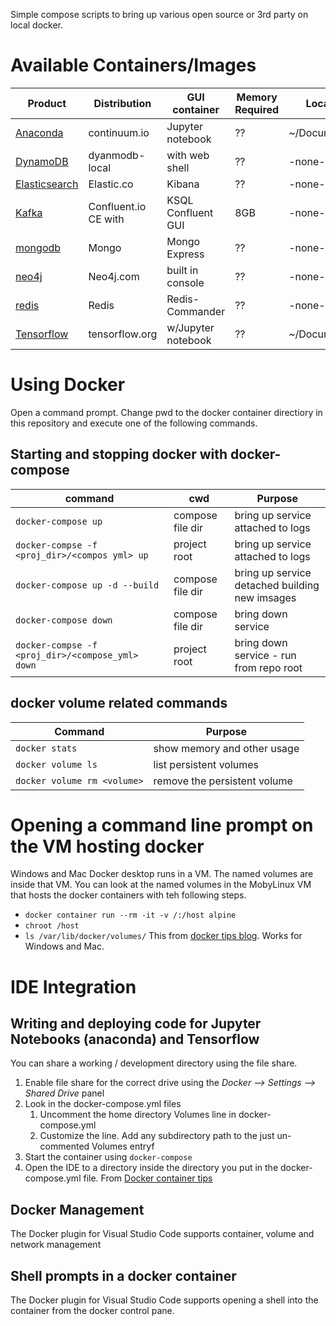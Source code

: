 Simple compose scripts to bring up various open source or 3rd party on local docker.

# Available Containers/Images
| Product                                  | Distribution         | GUI container      | Memory Required | Local Mounts |
|------------------------------------------|----------------------|--------------------|-----------------|--------------|
| [Anaconda](anaconda/README.md)           | continuum.io         | Jupyter notebook   | ??   | ~/Documents/GitHub |
| [DynamoDB](dynamodb/README.md)           | dyanmodb-local       | with web shell     | ??   | -none- |
| [Elasticsearch](elasticsearch/README.md) | Elastic.co           | Kibana             | ??   | -none- |
| [Kafka](kafka-confluent/README.md)       | Confluent.io CE with | KSQL Confluent GUI | 8GB  | -none- |
| [mongodb](mongodb/README.md)             | Mongo                | Mongo Express      | ??   | -none- |
| [neo4j](neo4j/README.md)                 | Neo4j.com            | built in console   | ??   | -none- |
| [redis](https://redis.io/)               | Redis                | Redis-Commander    | ??   | -none- |
| [Tensorflow](tensforflow/README.md)      | tensorflow.org       | w/Jupyter notebook | ??   | ~/Documents/GitHub |

# Using Docker
Open a command prompt.  Change pwd to the docker container directiory in this repository and execute one of the following commands.

## Starting and stopping docker with docker-compose
| command                                         | cwd              | Purpose                                      |
|-------------------------------------------------|------------------|----------------------------------------------|
| `docker-compose up`                             | compose file dir |bring up service attached to logs             |
| `docker-compse -f <proj_dir>/<compos yml> up`   | project root     |bring up service attached to logs             |
| `docker-compose up -d --build`                  | compose file dir |bring up service detached building new imsages |
| `docker-compose down`                           | compose file dir |bring down service                            | 
| `docker-compse -f <proj_dir>/<compose_yml> down`| project root     |bring down service - run from repo root       | 

## docker volume related commands
| Command                   | Purpose                      |
|---------------------------|------------------------------|
| `docker stats`              | show memory and other usage  |
| `docker volume ls`          | list persistent volumes      |
| `docker volume rm <volume>` | remove the persistent volume |

# Opening a command line prompt on the VM hosting docker
Windows and Mac Docker desktop runs in a VM.  The named volumes are inside that VM. You can look at the named volumes in the MobyLinux VM that hosts the docker containers with teh following steps. 
* `docker container run --rm -it -v /:/host alpine`
* `chroot /host`
* `ls /var/lib/docker/volumes/`
This from [docker tips blog](https://nickjanetakis.com/blog/docker-tip-70-gain-access-to-the-mobylinux-vm-on-windows-or-macos). Works for Windows and Mac.

# IDE Integration

## Writing and deploying code for Jupyter Notebooks (anaconda) and Tensorflow
You can share a working / development directory using the file share.
1. Enable file share for the correct drive using the _Docker --> Settings --> Shared Drive_ panel
1. Look in the docker-compose.yml files
    1. Uncomment the home directory Volumes line in docker-compose.yml
    1. Customize the line. Add any subdirectory path to the just un-commented Volumes entryf
1. Start the container using `docker-compose`
1. Open the IDE to a directory inside the directory you put in the docker-compose.yml file.
From [Docker container tips](https://code.visualstudio.com/docs/remote/troubleshooting#_container-tips)

## Docker Management
The Docker plugin for Visual Studio Code supports container, volume and network management

## Shell prompts in a docker container
The Docker plugin for Visual Studio Code supports opening a shell into the container from the docker control pane.
